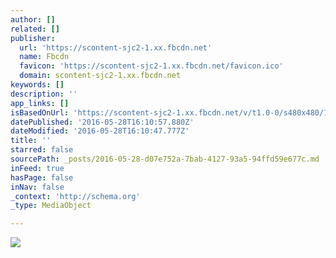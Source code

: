 ```yaml
---
author: []
related: []
publisher:
  url: 'https://scontent-sjc2-1.xx.fbcdn.net'
  name: Fbcdn
  favicon: 'https://scontent-sjc2-1.xx.fbcdn.net/favicon.ico'
  domain: scontent-sjc2-1.xx.fbcdn.net
keywords: []
description: ''
app_links: []
isBasedOnUrl: 'https://scontent-sjc2-1.xx.fbcdn.net/v/t1.0-0/s480x480/11200812_163827583957560_3160446665656257041_n.jpg?oh=c511ac84b4d7f4591be8728ea8fb1008&oe=57CC14EA'
datePublished: '2016-05-28T16:10:57.880Z'
dateModified: '2016-05-28T16:10:47.777Z'
title: ''
starred: false
sourcePath: _posts/2016-05-28-d07e752a-7bab-4127-93a5-94ffd59e677c.md
inFeed: true
hasPage: false
inNav: false
_context: 'http://schema.org'
_type: MediaObject

---
```

<article style=""><img src="https://scontent-sjc2-1.xx.fbcdn.net/v/t1.0-0/s480x480/11200812_163827583957560_3160446665656257041_n.jpg?oh=c511ac84b4d7f4591be8728ea8fb1008&amp;oe=57CC14EA" /></article>